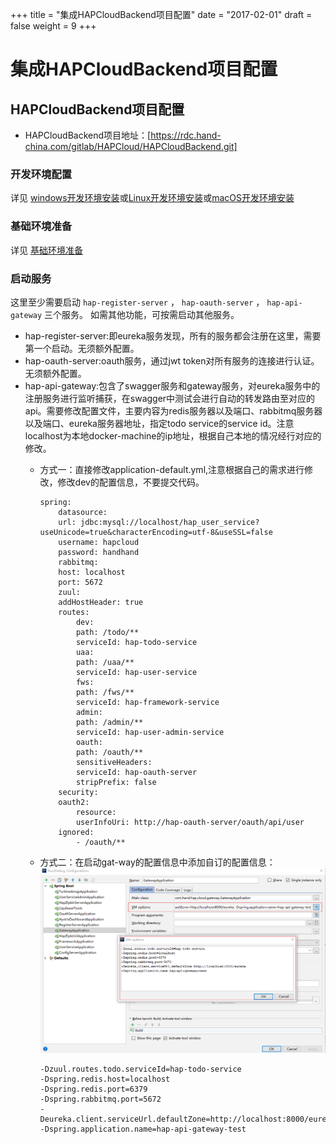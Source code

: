 +++
title = "集成HAPCloudBackend项目配置"
date = "2017-02-01"
draft = false
weight = 9
+++

# 集成HAPCloudBackend项目配置

## HAPCloudBackend项目配置

- HAPCloudBackend项目地址：[https://rdc.hand-china.com/gitlab/HAPCloud/HAPCloudBackend.git]

### 开发环境配置

详见 [windows开发环境安装](http://eco.hand-china.com/doc/hap-cloud/latest/developer_guide/backend/develop_env/install-windows.html)或[Linux开发环境安装](http://eco.hand-china.com/doc/hap-cloud/latest/developer_guide/backend/develop_env/install-linux.html)或[macOS开发环境安装](http://eco.hand-china.com/doc/hap-cloud/latest/developer_guide/backend/develop_env/install-macos.html)

### 基础环境准备

详见 [基础环境准备](http://eco.hand-china.com/doc/hap-cloud/latest/developer_guide/backend/basic_env/build.html)

### 启动服务

这里至少需要启动 `hap-register-server` ， `hap-oauth-server` ， `hap-api-gateway` 三个服务。 如需其他功能，可按需启动其他服务。

- hap-register-server:即eureka服务发现，所有的服务都会注册在这里，需要第一个启动。无须额外配置。
- hap-oauth-server:oauth服务，通过jwt token对所有服务的连接进行认证。无须额外配置。
- hap-api-gateway:包含了swagger服务和gateway服务，对eureka服务中的注册服务进行监听捕获，在swagger中测试会进行自动的转发路由至对应的api。需要修改配置文件，主要内容为redis服务器以及端口、rabbitmq服务器以及端口、eureka服务器地址，指定todo service的service id。注意localhost为本地docker-machine的ip地址，根据自己本地的情况经行对应的修改。
    * 方式一：直接修改application-default.yml,注意根据自己的需求进行修改，修改dev的配置信息，不要提交代码。
    
        ```
        spring:
            datasource:
            url: jdbc:mysql://localhost/hap_user_service?useUnicode=true&characterEncoding=utf-8&useSSL=false
            username: hapcloud
            password: handhand
            rabbitmq:
            host: localhost
            port: 5672
            zuul:
            addHostHeader: true
            routes:
                dev:
                path: /todo/**
                serviceId: hap-todo-service
                uaa:
                path: /uaa/**
                serviceId: hap-user-service
                fws:
                path: /fws/**
                serviceId: hap-framework-service
                admin:
                path: /admin/**
                serviceId: hap-user-admin-service
                oauth:
                path: /oauth/**
                sensitiveHeaders:
                serviceId: hap-oauth-server
                stripPrefix: false
            security:
            oauth2:
                resource:
                userInfoUri: http://hap-oauth-server/oauth/api/user
            ignored:
                - /oauth/**
        ```

    * 方式二：在启动gat-way的配置信息中添加自订的配置信息：
    ![](./images/gateway-config.png)
    
        ```properties
        -Dzuul.routes.todo.serviceId=hap-todo-service
        -Dspring.redis.host=localhost
        -Dspring.redis.port=6379
        -Dspring.rabbitmq.port=5672
        -Deureka.client.serviceUrl.defaultZone=http://localhost:8000/eureka
        -Dspring.application.name=hap-api-gateway-test
        ```